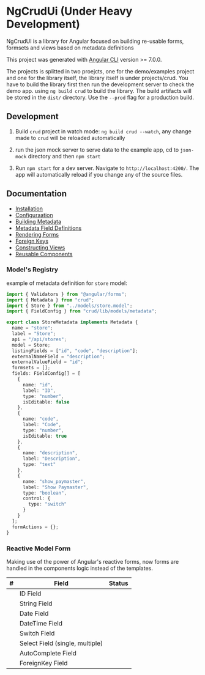# NgCrudUi (Under Heavy Development)

NgCrudUI is a library for Angular focused on building re-usable forms, formsets and views based on metadata definitions

This project was generated with [Angular CLI](https://github.com/angular/angular-cli) version >= 7.0.0.

The projects is splitted in two proejcts, one for the demo/examples project and one for the library itself,
the library itself is under projects/crud. You have to build the library first then run the development server
to check the demo app. using `ng build crud` to build the library. The build artifacts will be stored in the `dist/` directory. Use the `--prod` flag for a production build.

## Development

1. Build `crud` project in watch mode: `ng build crud --watch`, any change made to `crud` will be reloaded automatically

2. run the json mock server to serve data to the example app, cd to `json-mock` directory and then `npm start`

3. Run `npm start` for a dev server. Navigate to `http://localhost:4200/`. The app will automatically reload if you change any of the source files.

## Documentation

- [Installation](./projects/docs/src/assets/docs/installation.md)
- [Configuraation](./projects/docs/src/assets/docs/configuraation.md)
- [Building Metadata](./projects/docs/src/assets/docs/metadata.md)
- [Metadata Field Definitions](./projects/docs/src/assets/docs/fields.md)
- [Rendering Forms](./projects/docs/src/assets/docs/forms.md)
- [Foreign Keys](./projects/docs/src/assets/docs/foreignKeys.md)
- [Constructing Views](./projects/docs/src/assets/docs/views.md)
- [Reusable Components](./projects/docs/src/assets/docs/components.md)

### Model's Registry

example of metadata definition for `store` model:

```typescript
import { Validators } from "@angular/forms";
import { Metadata } from "crud";
import { Store } from "../models/store.model";
import { FieldConfig } from "crud/lib/models/metadata";

export class StoreMetadata implements Metadata {
  name = "store";
  label = "Store";
  api = "/api/stores";
  model = Store;
  listingFields = ["id", "code", "description"];
  externalNameField = "description";
  externalValueField = "id";
  formsets = [];
  fields: FieldConfig[] = [
    {
      name: "id",
      label: "ID",
      type: "number",
      isEditable: false
    },
    {
      name: "code",
      label: "Code",
      type: "number",
      isEditable: true
    },
    {
      name: "description",
      label: "Description",
      type: "text"
    },
    {
      name: "show_paymaster",
      label: "Show Paymaster",
      type: "boolean",
      control: {
        type: "switch"
      }
    }
  ];
  formActions = {};
}
```

### Reactive Model Form

Making use of the power of Angular's reactive forms, now forms are handled in the components logic
instead of the templates.

| #   | Field                           | Status |
| --- | ------------------------------- | ------ |
|     | ID Field                        |        |
|     | String Field                    |        |
|     | Date Field                      |        |
|     | DateTime Field                  |        |
|     | Switch Field                    |        |
|     | Select Field (single, multiple) |        |
|     | AutoComplete Field              |        |
|     | ForeignKey Field                |        |

